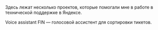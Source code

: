 Здесь лежат несколько проектов, которые помогали мне в работе в технической поддержке в Яндексе.

Voice assistant FIN — голосовой ассистент для сортировки тикетов.

